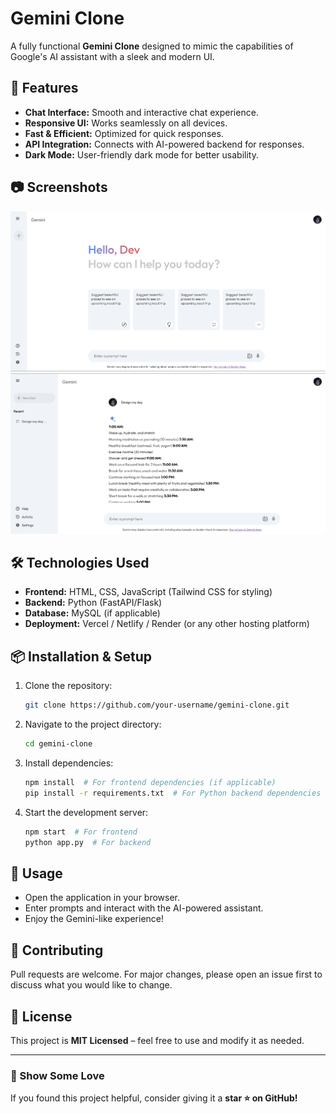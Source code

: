 # Gemini Clone

A fully functional **Gemini Clone** designed to mimic the capabilities of Google's AI assistant with a sleek and modern UI.

## 🚀 Features
- **Chat Interface:** Smooth and interactive chat experience.
- **Responsive UI:** Works seamlessly on all devices.
- **Fast & Efficient:** Optimized for quick responses.
- **API Integration:** Connects with AI-powered backend for responses.
- **Dark Mode:** User-friendly dark mode for better usability.

## 📷 Screenshots
![Screenshot 1](https://github.com/EjramWay/Gemeni_Clone/blob/main/screenshots/Screenshot%202025-01-25%20084955.png?raw=true)
![Screenshot 2](https://github.com/EjramWay/Gemeni_Clone/blob/main/screenshots/Screenshot%202025-01-25%20085147.png?raw=true)

## 🛠️ Technologies Used
- **Frontend:** HTML, CSS, JavaScript (Tailwind CSS for styling)
- **Backend:** Python (FastAPI/Flask)
- **Database:** MySQL (if applicable)
- **Deployment:** Vercel / Netlify / Render (or any other hosting platform)

## 📦 Installation & Setup
1. Clone the repository:
   ```bash
   git clone https://github.com/your-username/gemini-clone.git
   ```
2. Navigate to the project directory:
   ```bash
   cd gemini-clone
   ```
3. Install dependencies:
   ```bash
   npm install  # For frontend dependencies (if applicable)
   pip install -r requirements.txt  # For Python backend dependencies
   ```
4. Start the development server:
   ```bash
   npm start  # For frontend
   python app.py  # For backend
   ```

## 🎯 Usage
- Open the application in your browser.
- Enter prompts and interact with the AI-powered assistant.
- Enjoy the Gemini-like experience!

## 🤝 Contributing
Pull requests are welcome. For major changes, please open an issue first to discuss what you would like to change.

## 📄 License
This project is **MIT Licensed** – feel free to use and modify it as needed.

---

### 🌟 Show Some Love
If you found this project helpful, consider giving it a **star ⭐ on GitHub!**
